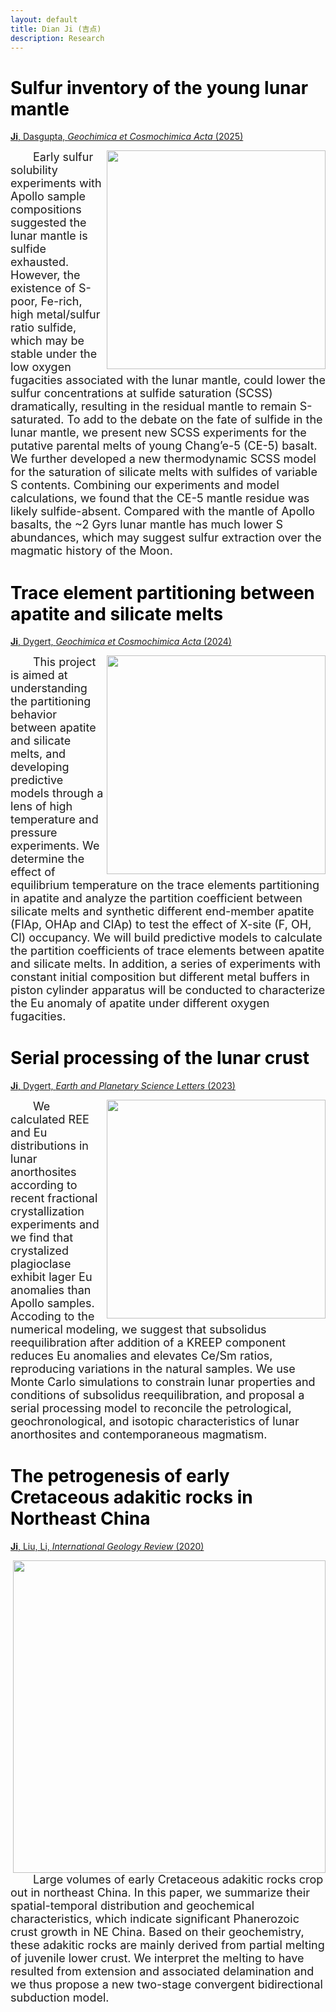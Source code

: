 ```yaml
---
layout: default
title: Dian Ji (吉点)
description: Research
---
```


# <span style="color:black">Sulfur inventory of the young lunar mantle</span>
 
 [**Ji**, Dasgupta, <em>Geochimica et Cosmochimica Acta</em> (2025)](https://doi.org/10.1016/j.gca.2025.02.019)
 
<img align="right" src="https://dian01811.github.io/files/SCSS.jpg" width="350"> 
  
<font size=4>&emsp;&emsp;Early sulfur solubility experiments with Apollo sample compositions suggested the lunar mantle is sulfide exhausted. However, the existence of S-poor, Fe-rich, high metal/sulfur ratio sulfide, which may be stable under the low oxygen fugacities associated with the lunar mantle, could lower the sulfur concentrations at sulfide saturation (SCSS) dramatically, resulting in the residual mantle to remain S-saturated. To add to the debate on the fate of sulfide in the lunar mantle, we present new SCSS experiments for the putative parental melts of young Chang’e-5 (CE-5) basalt. We further developed a new thermodynamic SCSS model for the saturation of silicate melts with sulfides of variable S contents. Combining our experiments and model calculations, we found that the CE-5 mantle residue was likely sulfide-absent. Compared with the mantle of Apollo basalts, the ~2 Gyrs lunar mantle has much lower S abundances, which may suggest sulfur extraction over the magmatic history of the Moon.</font>

# <span style="color:black">Trace element partitioning between apatite and silicate melts</span>
 
 [**Ji**, Dygert, <em>Geochimica et Cosmochimica Acta</em> (2024)](https://doi.org/10.1016/j.gca.2023.11.004)
 
<img align="right" src="https://dian01811.github.io/files/Apt_model.jpg" width="350"> 
  
<font size=4>&emsp;&emsp;This project is aimed at understanding the partitioning behavior between apatite and silicate melts, and developing predictive models through a lens of high temperature and pressure experiments. We determine the effect of equilibrium temperature on the trace elements partitioning in apatite and analyze the partition coefficient between silicate melts and synthetic different end-member apatite (FlAp, OHAp and ClAp) to test the effect of X-site (F, OH, Cl) occupancy. We will build predictive models to calculate the partition coefficients of trace elements between apatite and silicate melts. In addition, a series of experiments with constant initial composition but different metal buffers in piston cylinder apparatus will be conducted to characterize the Eu anomaly of apatite under different oxygen fugacities.</font>

# <span style="color:black">Serial processing of the lunar crust</span>

[**Ji**, Dygert, <em>Earth and Planetary Science Letters</em> (2023)](https://doi.org/10.1016/j.epsl.2022.117958)
 
<img align="right" src="https://dian01811.github.io/files/Eu.jpg" width="350"> 
  
<font size=4>&emsp;&emsp;We calculated REE and Eu distributions in lunar anorthosites according to recent fractional crystallization experiments and we find that crystalized plagioclase exhibit lager Eu anomalies than Apollo samples. Accoding to the numerical modeling, we suggest that subsolidus reequilibration after addition of a KREEP component reduces Eu anomalies and elevates Ce/Sm ratios, reproducing variations in the natural samples. We use Monte Carlo simulations to constrain lunar properties and conditions of subsolidus reequilibration, and proposal a serial processing model to reconcile the petrological, geochronological, and isotopic characteristics of lunar anorthosites and contemporaneous magmatism. </font>


# <span style="color:black">The petrogenesis of early Cretaceous adakitic rocks in Northeast China</span>

[**Ji**, Liu, Li, <em>International Geology Review</em> (2020)](https://doi.org/10.1080/00206814.2019.1697968)

<img align="right" src="https://dian01811.github.io/files/adakite.jpg" width="500">
  
<font size=4>&emsp;&emsp;Large volumes of early Cretaceous adakitic rocks crop out in northeast China. In this paper, we summarize their spatial-temporal distribution and geochemical characteristics, which indicate significant Phanerozoic crust growth in NE China. Based on their geochemistry, these adakitic rocks are mainly derived from partial melting of juvenile lower crust. We interpret the melting to have resulted from extension and associated delamination and we thus propose a new two-stage convergent bidirectional subduction model.</font>

